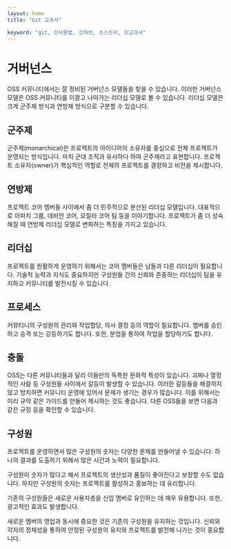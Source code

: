 ```yaml
---
layout: home
title: "Git 교과서"

keyword: "git, 깃사용법, 깃허브, 소스트리, 깃교과서"
---
```

# 거버넌스
OSS 커뮤니티에서는 잘 정비된 거버넌스 모델들을 찾을 수 있습니다. 
이러한 거버넌스 모델은 OSS 커뮤니티를 이끌고 나아가는 리더십 모델로 볼 수 있습니다. 리더십 모델은 크게 군주제 방식과 연방제 방식으로 구분할 수 있습니다.

## 군주제
군주제(monarchical)은 프로젝트의 아이디어의 소유자를 중심으로 전체 프로젝트가 운영되는 방식입니다. 
마치 군대 조직과 유사하다 하여 군주제라고 표현합니다. 
프로젝트 소유자(owner)가 핵심적인 역할로 전체의 프로젝트를 결정하고 비전을 제시합니다.

## 연방제
프로젝트 코어 멤버들 사이에서 좀 더 민주적으로 분산된 리더십 모델입니다. 
대표적으로 아파치 그룹, 데비안 코어, 모질라 코어 팀 등을 이야기합니다. 
프로젝트가 좀 더 성숙해질 때 연방제 리더십 모델로 변화하는 특징을 가지고 있습니다.

## 리더십
프로젝트를 원활하게 운영하기 위해서는 코어 멤버들은 남들과 다른 리더십이 필요합니다. 
기술적 능력과 지식도 중요하지만 구성원들 간의 신뢰와 존중하는 리더십이 팀을 유지하고 커뮤니티를 발전시킬 수 있습니다.

## 프로세스
커뮤티니의 구성원의 관리와 작업할당, 의사 결정 등의 역할이 필요합니다. 멤버를 승인하고 승격 또는 강등하기도 합니다. 
또한, 분업을 통하여 작업을 할당하기도 합니다.

## 충돌
OSS는 다른 커뮤니티들과 달리 이들만의 독특한 문화적 특성이 있습니다. 
괴짜나 열정적인 사람 등 구성원들 사이에서 갈등이 발생할 수 있습니다. 
이러한 갈등들을 해결하지 않고 방치하면 커뮤니티 운영에 있어서 문제가 생기는 경우가 많습니다. 
이를 위해서는 미리 규약 같은 가이드를 만들어 제시하는 것도 좋습니다. 
다른 OSS들을 보면 다음과 같은 규정 등을 확인할 수 있습니다.

## 구성원
프로젝트를 운영하면서 많은 구성원의 숫자는 다양한 문제를 만들어낼 수 있습니다. 
하나의 결과를 도출하기 위해서 많은 시간과 노력이 필요합니다.

구성원이 숫자가 많다고 해서 프로젝트의 생산성과 품질이 좋아진다고 보장할 수도 없습니다. 
하지만 구성원의 숫자는 프로젝트를 활성하고 홍보하는 데 유리합니다.

기존의 구성원들은 새로운 사용자층을 신입 멤버로 유인하는 데 매우 유용합니다. 
또한, 광고적인 효과도 발생합니다.

새로운 멤버의 영업과 동시에 중요한 것은 기존의 구성원을 유지하는 것입니다.
신뢰와 각자의 정체성을 통하여 안정된 구성원의 유지와 프로젝트를 발전해 나가는 것이 중요합니다.
